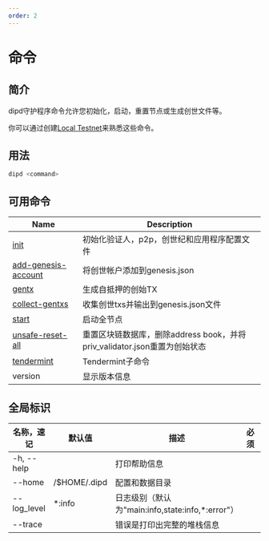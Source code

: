 ```yaml
---
order: 2
---
```


# 命令

## 简介

dipd守护程序命令允许您初始化，启动，重置节点或生成创世文件等。

你可以通过创建[Local Testnet](local-testnet.md)来熟悉这些命令。

## 用法

```bash
dipd <command>
```

## 可用命令

| Name                                                             | Description                                                               |
| ---------------------------------------------------------------- | ------------------------------------------------------------------------- |
| [init](local-testnet.md#dipd-init)                               | 初始化验证人，p2p，创世纪和应用程序配置文件                               |
| [add-genesis-account](local-testnet.md#dipd-add-genesis-account) | 将创世帐户添加到genesis.json                                              |
| [gentx](local-testnet.md#dipd-gentx)                             | 生成自抵押的创始TX                                                        |
| [collect-gentxs](local-testnet.md#dipd-collect-gentxs)           | 收集创世txs并输出到genesis.json文件                                       |
| [start](local-testnet.md#dipd-start)                             | 启动全节点                                                                |
| [unsafe-reset-all](local-testnet.md#dipd-unsafe-reset-all)       | 重置区块链数据库，删除address book，并将priv_validator.json重置为创始状态 |
| [tendermint](local-testnet.md#dipd-tendermint)                   | Tendermint子命令                                                          |
| version                                                          | 显示版本信息                                                              |

## 全局标识

| 名称，速记  | 默认值       | 描述                                             | 必须 | 类型   |
| ----------- | ------------ | ------------------------------------------------ | ---- | ------ |
| -h, --help  |              | 打印帮助信息                                     |      |        |
| --home      | /$HOME/.dipd | 配置和数据目录                                   |      | String |
| --log_level | \*:info      | 日志级别（默认为"main:info,state:info,*:error"） |      | String |
| --trace     |              | 错误是打印出完整的堆栈信息                       |      |        |
